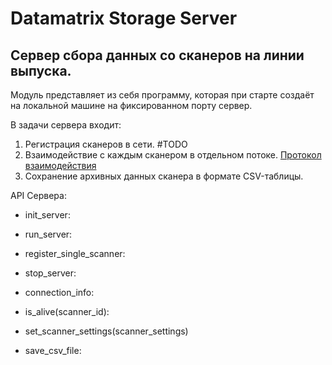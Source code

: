 # Datamatrix Storage Server

## Сервер сбора данных со сканеров на линии выпуска.

Модуль представляет из себя программу,
которая при старте создаёт на локальной машине на фиксированном порту сервер.

В задачи сервера входит:

1. Регистрация сканеров в сети. #TODO
2. Взаимодействие с каждым сканером в отдельном потоке. [Протокол взаимодействия](./docs/protocol.md)
3. Сохранение архивных данных сканера в формате CSV-таблицы.

API Сервера:

- init_server:
- run_server:
- register_single_scanner:
- stop_server:

- connection_info:
- is_alive(scanner_id):
- set_scanner_settings(scanner_settings)
- save_csv_file:
